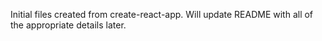Initial files created from create-react-app. Will update README with all of the appropriate details later.